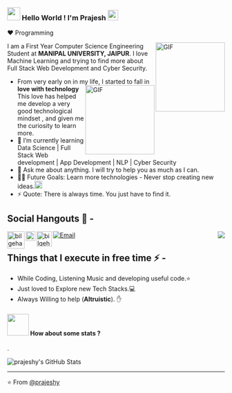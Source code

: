 ### <img width="30px" src="https://media.tenor.com/images/3b388fe03da271d2674faf85eb7c3fcd/tenor.gif" /> Hello World ! I'm Prajesh <img src="https://github.com/TheDudeThatCode/TheDudeThatCode/blob/master/Assets/Earth.gif" width="24px">
  
:heart: Programming 

<img align="right" alt="GIF" height="160px" src="https://media.giphy.com/media/du3J3cXyzhj75IOgvA/giphy.gif" />

  
I am a First Year Computer Science Engineering Student at **MANIPAL UNIVERSITY, JAIPUR**. I love Machine Learning and trying to find more about Full Stack Web Development and Cyber Security. 
- From very early on in my life, I started to fall in **love with technology**  <img align="right" alt="GIF" height="160px" src="https://media.tenor.com/images/b118382110824b5adae3c7892d6bf967/tenor.gif" />
This love has helped me develop a very good technological mindset , and given me the curiosity to learn more. 
- 🌱 I’m currently learning Data Science | Full Stack Web development | App Development | NLP | Cyber Security
- 💬 Ask me about anything. I will try to help you as much as I can.
- 💪🏼 Future Goals: Learn more technologies - Never stop creating new ideas.<img src="https://github.com/rajput2107/rajput2107/blob/master/Assets/Rocket.gif" height="18px">
- ⚡ Quote: There is always time. You just have to find it.

## Social Hangouts 💬 -

<img align="right" src="http://estruyf-github.azurewebsites.net/api/VisitorHit?user=Bgstatic&repo=Bgstatic&countColorcountColor&countColor=%237B1E7B"/>


[<img align="left" alt="bilgehangecici | Instagram" width="40px" src="https://thumbs.gfycat.com/OrnateOrneryFoal-max-1mb.gif" />][instagram]

  <a href="https://twitter.com/_prajeshy">
  <img align="left" alt="Prajesh Yeotikar| Twitter" width="22px" src="https://cdn.jsdelivr.net/npm/simple-icons@v3/icons/twitter.svg" />
</a>

[![Email](https://img.shields.io/badge/prajeshy1@gmail.com-D14836?style=flat-square&logo=gmail&logoColor=white)](mailto:prajeshy1@gmail.com)
[<img align="left" alt="bilgehangecici | LinkedIn" width="35px" src="https://i.pinimg.com/originals/de/b4/6f/deb46f02a59e3b3a2aa58fac16290d63.gif" />][linkedin]


  
## Things that I execute in free time ⚡ -  
  - While Coding, Listening Music and developing useful code.⭐️
  - Just loved to Explore new Tech Stacks.💻
  - Always Willing to help (**Altruistic**). ✋ 


#### <img src="https://media.giphy.com/media/VgCDAzcKvsR6OM0uWg/giphy.gif" width="50"> How about some stats ?
  
.    
   
![prajeshy's GitHub Stats](https://github-readme-stats.vercel.app/api?username=prajeshy&hide=["stars"]&show_icons=true)

-------
[instagram]: https://www.instagram.com/_prajeshy
[linkedin]: https://www.linkedin.com/in/prajesh-yeotikar-a7830a1b8/


⭐️ From [@prajeshy](https://github.com/prajeshy)
